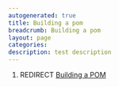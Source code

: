 ```yaml
---
autogenerated: true
title: Building a pom
breadcrumb: Building a pom
layout: page
categories: 
description: test description
---
```


1.  REDIRECT [Building a POM](Building_a_POM "wikilink")
